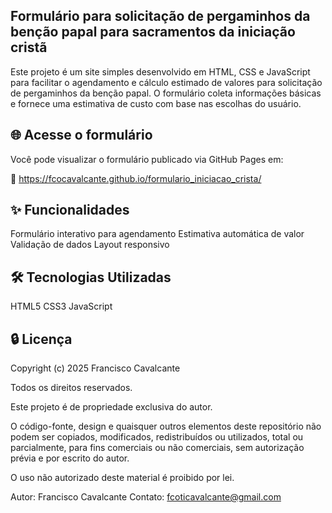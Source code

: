 ## Formulário para solicitação de pergaminhos da benção papal para sacramentos da iniciação cristã
Este projeto é um site simples desenvolvido em HTML, CSS e JavaScript para facilitar o agendamento e cálculo estimado de valores para solicitação de pergaminhos da benção papal. O formulário coleta informações básicas e fornece uma estimativa de custo com base nas escolhas do usuário.

## 🌐 Acesse o formulário
Você pode visualizar o formulário publicado via GitHub Pages em:

🔗 https://fcocavalcante.github.io/formulario_iniciacao_crista/

## ✨ Funcionalidades
Formulário interativo para agendamento
Estimativa automática de valor
Validação de dados
Layout responsivo

## 🛠 Tecnologias Utilizadas
HTML5
CSS3
JavaScript

## 🔒 Licença
Copyright (c) 2025 Francisco Cavalcante

Todos os direitos reservados.

Este projeto é de propriedade exclusiva do autor.

O código-fonte, design e quaisquer outros elementos deste repositório não podem ser copiados, modificados, redistribuídos ou utilizados, total ou parcialmente, para fins comerciais ou não comerciais, sem autorização prévia e por escrito do autor.

O uso não autorizado deste material é proibido por lei.

Autor: Francisco Cavalcante
Contato: fcoticavalcante@gmail.com
